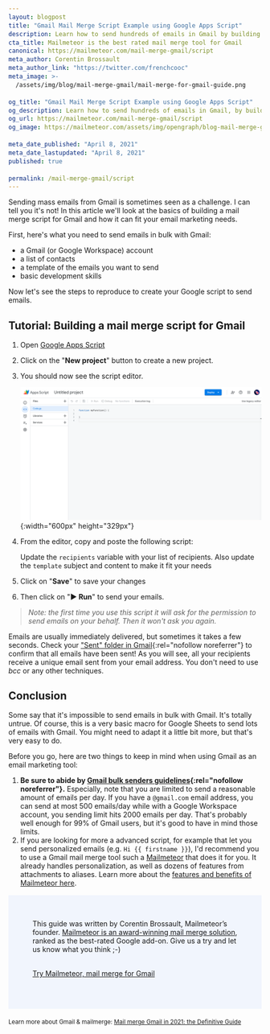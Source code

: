 ```yaml
---
layout: blogpost
title: "Gmail Mail Merge Script Example using Google Apps Script"
description: Learn how to send hundreds of emails in Gmail by building your very own mail merge Gmail script.
cta_title: Mailmeteor is the best rated mail merge tool for Gmail
canonical: https://mailmeteor.com/mail-merge-gmail/script
meta_author: Corentin Brossault
meta_author_link: "https://twitter.com/frenchcooc"
meta_image: >-
  /assets/img/blog/mail-merge-gmail/mail-merge-for-gmail-guide.png

og_title: "Gmail Mail Merge Script Example using Google Apps Script"
og_description: Learn how to send hundreds of emails in Gmail, by building your very own mail merge Gmail script.
og_url: https://mailmeteor.com/mail-merge-gmail/script
og_image: https://mailmeteor.com/assets/img/opengraph/blog-mail-merge-gmail.jpg

meta_date_published: "April 8, 2021"
meta_date_lastupdated: "April 8, 2021"
published: true

permalink: /mail-merge-gmail/script
---
```


Sending mass emails from Gmail is sometimes seen as a challenge. I can tell you it's not! In this article we'll look at the basics of building a mail merge script for Gmail and how it can fit your email marketing needs.

First, here's what you need to send emails in bulk with Gmail:

- a Gmail (or Google Workspace) account
- a list of contacts
- a template of the emails you want to send
- basic development skills

Now let's see the steps to reproduce to create your Google script to send emails.

## Tutorial: Building a mail merge script for Gmail

1. Open [Google Apps Script](https://script.google.com/)

2. Click on the "**New project**" button to create a new project.

3. You should now see the script editor.

   ![Google Apps Script editor](/assets/img/blog/mail-merge-gmail/mail-merge-gmail-script-gas-editor.png){:width="600px" height="329px"}

4. From the editor, copy and poste the following script:

   <script src="https://gist.github.com/Frenchcooc/a2d12a7c663c6c432bb03ff3ea67b20d.js"></script>

   Update the `recipients` variable with your list of recipients. Also update the `template` subject and content to make it fit your needs

5. Click on "**Save**" to save your changes
6. Then click on "**▶️ Run**" to send your emails.

> _Note: the first time you use this script it will ask for the permission to send emails on your behalf. Then it won't ask you again._

Emails are usually immediately delivered, but sometimes it takes a few seconds. Check your ["Sent" folder in Gmail](https://mail.google.com/mail/#sent){:rel="nofollow noreferrer"} to confirm that all emails have been sent! As you will see, all your recipients receive a unique email sent from your email address. You don't need to use _bcc_ or any other techniques.

## Conclusion

Some say that it's impossible to send emails in bulk with Gmail. It's totally untrue. Of course, this is a very basic macro for Google Sheets to send lots of emails with Gmail. You might need to adapt it a little bit more, but that's very easy to do.

Before you go, here are two things to keep in mind when using Gmail as an email marketing tool:

1. **Be sure to abide by [Gmail bulk senders guidelines](https://support.google.com/mail/answer/81126?hl=en){:rel="nofollow noreferrer"}.** Especially, note that you are limited to send a reasonable amount of emails per day. If you have a `@gmail.com` email address, you can send at most 500 emails/day while with a Google Workspace account, you sending limit hits 2000 emails per day. That's probably well enough for 99% of Gmail users, but it's good to have in mind those limits.
2. If you are looking for more a advanced script, for example that let you send personalized emails (e.g. `Hi {{ firstname }}`), I'd recommend you to use a Gmail mail merge tool such a [Mailmeteor](/) that does it for you. It already handles personalization, as well as dozens of features from attachments to aliases. Learn more about the [features and benefits of Mailmeteor here](/features).

<div style="padding: 3rem; background-color: #7da4ff17; margin: 1rem 0">
  This guide was written by Corentin Brossault, Mailmeteor’s founder. <a href="https://mailmeteor.com">Mailmeteor is an award-winning mail merge solution</a>, ranked as the best-rated Google add-on. Give us a try and let us know what you think ;-)
  <br>
  <br>
  <p><a href="https://mailmeteor.com" class="font-weight-bold">Try Mailmeteor, mail merge for Gmail</a></p>
</div>

<small class="blogpost-related-articles">
Learn more about Gmail & mailmerge: 
<a href="/mail-merge-gmail/">Mail merge Gmail in 2021: the Definitive Guide</a>
</small>
